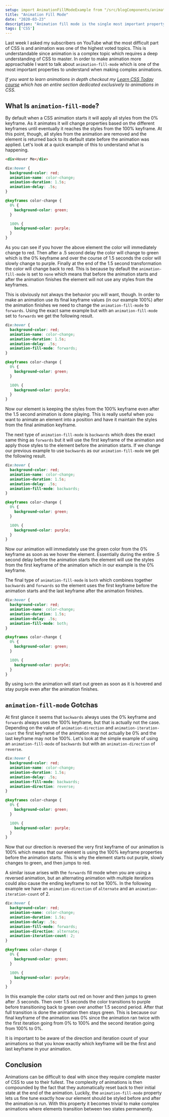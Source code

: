 ```yaml
---
setup: import AnimationFillModeExample from "/src/blogComponents/animationFillModeExample/AnimationFillModeExample.astro"
title: "Animation Fill Mode"
date: "2020-03-23"
description: "Animation fill mode is the single most important property of CSS animations to understand so in this article I will be breaking down exactly how to use animation fill mode and what it does."
tags: ['CSS']
---
```


Last week I asked my subscribers on YouTube what the most difficult part of CSS is and animation was one of the highest voted topics. This is understandable since animation is a complex topic which requires a deep understanding of CSS to master. In order to make animation more approachable I want to talk about `animation-fill-mode` which is one of the most important properties to understand when making complex animations.

*If you want to learn animations in depth checkout my [Learn CSS Today course](https://courses.webdevsimplified.com/learn-css-today) which has an entire section dedicated exclusively to animations in CSS.*

## What Is `animation-fill-mode`?

By default when a CSS animation starts it will apply all styles from the 0% keyframe. As it animates it will change properties based on the different keyframes until eventually it reaches the styles from the 100% keyframe. At this point, though, all styles from the animation are removed and the element is returned back to its default state before the animation was applied. Let's look at a quick example of this to understand what is happening.
```html
<div>Hover Me</div>
```

```css
div:hover {
  background-color: red;
  animation-name: color-change;
  animation-duration: 1.5s;
  animation-delay: .5s;
}

@keyframes color-change {
  0% {
    background-color: green;
  }

  100% {
    background-color: purple;
  }
}
```

<AnimationFillModeExample duration="1.5s" delay=".5s" fillMode="none" />

As you can see if you hover the above element the color will immediately change to red. Then after a .5 second delay the color will change to green which is the 0% keyframe and over the course of 1.5 seconds the color will slowly change to purple. Finally at the end of the 1.5 second transformation the color will change back to red. This is because by default the `animation-fill-mode` is set to `none` which means that before the animation starts and after the animation finishes the element will not use any styles from the keyframes.

This is obviously not always the behavior you will want, though. In order to make an animation use its final keyframe values (in our example 100%) after the animation finishes we need to change the `animation-fill-mode` to `forwards`. Using the exact same example but with an `animation-fill-mode` set to `forwards` we get the following result.

```css {6}
div:hover {
  background-color: red;
  animation-name: color-change;
  animation-duration: 1.5s;
  animation-delay: .5s;
  animation-fill-mode: forwards;
}

@keyframes color-change {
  0% {
    background-color: green;
  }

  100% {
    background-color: purple;
  }
}
```

<AnimationFillModeExample duration="1.5s" delay=".5s" fillMode="forwards" />

Now our element is keeping the styles from the 100% keyframe even after the 1.5 second animation is done playing. This is really useful when you want to animate an element into a position and have it maintain the styles from the final animation keyframe.

The next type of `animation-fill-mode` is `backwards` which does the exact same thing as `forwards` but it will use the first keyframe of the animation and apply those styles to the element before the animation starts. If we change our previous example to use `backwards` as our `animation-fill-mode` we get the following result.

```css {6}
div:hover {
  background-color: red;
  animation-name: color-change;
  animation-duration: 1.5s;
  animation-delay: .5s;
  animation-fill-mode: backwards;
}

@keyframes color-change {
  0% {
    background-color: green;
  }

  100% {
    background-color: purple;
  }
}
```

<AnimationFillModeExample duration="1.5s" delay=".5s" fillMode="backwards" />

Now our animation will immediately use the green color from the 0% keyframe as soon as we hover the element. Essentially during the entire .5 second delay before the animation starts the element will use the styles from the first keyframe of the animation which in our example is the 0% keyframe.

The final type of `animation-fill-mode` is `both` which combines together `backwards` and `forwards` so the element uses the first keyframe before the animation starts and the last keyframe after the animation finishes.

```css {6}
div:hover {
  background-color: red;
  animation-name: color-change;
  animation-duration: 1.5s;
  animation-delay: .5s;
  animation-fill-mode: both;
}

@keyframes color-change {
  0% {
    background-color: green;
  }

  100% {
    background-color: purple;
  }
}
```

<AnimationFillModeExample duration="1.5s" delay=".5s" fillMode="both" />

By using `both` the animation will start out green as soon as it is hovered and stay purple even after the animation finishes.

## `animation-fill-mode` Gotchas

At first glance it seems that `backwards` always uses the 0% keyframe and `forwards` always uses the 100% keyframe, but that is actually not the case. Depending on the value of `animation-direction` and `animation-iteration-count` the first keyframe of the animation may not actually be 0% and the last keyframe may not be 100%.  Let's look at the simple example of using an `animation-fill-mode` of `backwards` but with an `animation-direction` of `reverse`.

```css {6,7}
div:hover {
  background-color: red;
  animation-name: color-change;
  animation-duration: 1.5s;
  animation-delay: .5s;
  animation-fill-mode: backwards;
  animation-direction: reverse;
}

@keyframes color-change {
  0% {
    background-color: green;
  }

  100% {
    background-color: purple;
  }
}
```

<AnimationFillModeExample duration="1.5s" delay=".5s" fillMode="backwards" direction="reverse" />

Now that our direction is reversed the very first keyframe of our animation is 100% which means that our element is using the 100% keyframe properties before the animation starts. This is why the element starts out purple, slowly changes to green, and then jumps to red.

A similar issue arises with the `forwards` fill mode when you are using a reversed animation, but an alternating animation with multiple iterations could also cause the ending keyframe to not be 100%. In the following example we have an `animation-direction` of `alternate` and an `animation-iteration-count` of 2.

```css {6-8}
div:hover {
  background-color: red;
  animation-name: color-change;
  animation-duration: 1.5s;
  animation-delay: .5s;
  animation-fill-mode: forwards;
  animation-direction: alternate;
  animation-iteration-count: 2;
}

@keyframes color-change {
  0% {
    background-color: green;
  }

  100% {
    background-color: purple;
  }
}
```

<AnimationFillModeExample duration="1.5s" delay=".5s" fillMode="forwards" direction="alternate" iterations={2} />

In this example the color starts out red on hover and then jumps to green after .5 seconds. Then over 1.5 seconds the color transitions to purple before transitioning back to green over another 1.5 second period. After that full transition is done the animation then stays green. This is because our final keyframe of the animation was 0% since the animation ran twice with the first iteration going from 0% to 100% and the second iteration going from 100% to 0%.

It is important to be aware of the direction and iteration count of your animations so that you know exactly which keyframe will be the first and last keyframe in your animation.

## Conclusion

Animations can be difficult to deal with since they require complete master of CSS to use to their fullest. The complexity of animations is then compounded by the fact that they automatically reset back to their initial state at the end of the animation. Luckily, the `animation-fill-mode` property lets us fine tune exactly how our element should be styled before and after the animation is run. With this property it becomes trivial to make complex animations where elements transition between two states permanently.